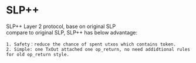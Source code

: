 # SLP++
SLP++ Layer 2 protocol, base on original  SLP  
compare to original SLP, SLP++ has below advantage:
```
1. Safety：reduce the chance of spent utxos which contains token.
2. Simple: one TxOut attached one op_return, no need addidtional rules for old op_return style.
```

